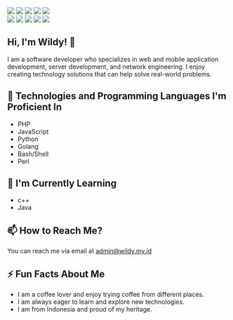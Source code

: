 <div id="github-profile">
  <!-- Kartu profil GitHub tema gelap -->
  <div class="github-card" data-theme="github_dark">
    <img src="http://github-profile-summary-cards.vercel.app/api/cards/profile-details?username=wildy8283&theme=github_dark">
    <img src="http://github-profile-summary-cards.vercel.app/api/cards/repos-per-language?username=wildy8283&theme=github_dark">
    <img src="http://github-profile-summary-cards.vercel.app/api/cards/most-commit-language?username=wildy8283&theme=github_dark">
    <img src="http://github-profile-summary-cards.vercel.app/api/cards/stats?username=wildy8283&theme=github_dark">
    <img src="http://github-profile-summary-cards.vercel.app/api/cards/productive-time?username=wildy8283&theme=github_dark&utcOffset=7">
  </div>

  <!-- Kartu profil GitHub tema terang -->
  <div class="github-card" data-theme="github">
    <img src="http://github-profile-summary-cards.vercel.app/api/cards/profile-details?username=wildy8283&theme=github">
    <img src="http://github-profile-summary-cards.vercel.app/api/cards/repos-per-language?username=wildy8283&theme=github">
    <img src="http://github-profile-summary-cards.vercel.app/api/cards/most-commit-language?username=wildy8283&theme=github">
    <img src="http://github-profile-summary-cards.vercel.app/api/cards/stats?username=wildy8283&theme=github">
    <img src="http://github-profile-summary-cards.vercel.app/api/cards/productive-time?username=wildy8283&theme=github&utcOffset=7">
  </div>
</div>

<script>
  // Mendeteksi mode tema
  const prefersDarkMode = window.matchMedia && window.matchMedia('(prefers-color-scheme: dark)').matches;

  // Memilih tema kartu profil GitHub
  const githubCards = document.querySelectorAll('.github-card');
  githubCards.forEach(card => {
    const theme = card.getAttribute('data-theme');
    if (prefersDarkMode && theme === 'github') {
      card.style.display = 'none';
    } else if (!prefersDarkMode && theme === 'github_dark') {
      card.style.display = 'none';
    }
  });
</script>

## Hi, I'm Wildy! 👋
I am a software developer who specializes in web and mobile application development, server development, and network engineering. I enjoy creating technology solutions that can help solve real-world problems.

## 🔭 Technologies and Programming Languages I'm Proficient In
* PHP
* JavaScript
* Python
* Golang
* Bash/Shell
* Perl

## 🌱 I'm Currently Learning
* c++
* Java

## 📫 How to Reach Me?
You can reach me via email at admin@wildy.my.id

## ⚡ Fun Facts About Me
* I am a coffee lover and enjoy trying coffee from different places.
* I am always eager to learn and explore new technologies.
* I am from Indonesia and proud of my heritage.
